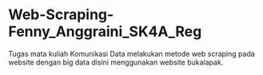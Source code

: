 # Web-Scraping-Fenny_Anggraini_SK4A_Reg
Tugas mata kuliah Komunikasi Data melakukan metode web scraping pada website dengan big data disini menggunakan website bukalapak.
